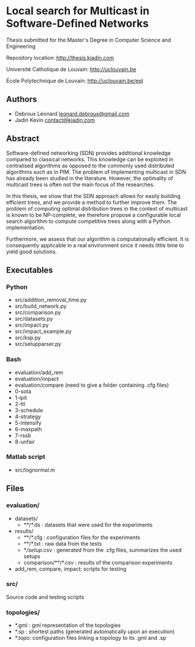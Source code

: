# Local search for Multicast in Software-Defined Networks #

Thesis submitted for the Master's Degree in Computer Science and Engineering

Repository location: <http://thesis.kjadin.com>

Université Catholique de Louvain: <http://uclouvain.be>

École Polytechnique de Louvain: <http://uclouvain.be/epl>

## Authors ##
*   Debroux Léonard <leonard.debroux@gmail.com>
*   Jadin Kevin <contact@kjadin.com>

## Abstract ##
Software-defined networking (SDN) provides additional knowledge compared to classical networks. 
This knowledge can be exploited in centralised algorithms as opposed to the commonly used distributed algorithms such as in PIM.
The problem of implementing multicast in SDN has already been studied in the literature. 
However, the optimality of multicast trees is often not the main focus of the researches.

In this thesis, we show that the SDN approach allows for easily building efficient trees, and we provide a method to further improve them.
The problem of computing optimal distribution trees in the context of multicast is known to be NP-complete, we therefore propose a configurable local search algorithm to compute competitive trees along with a Python implementation.

Furthermore, we assess that our algorithm is computationally efficient. It is consequently applicable in a real environment since it needs little time to yield good solutions. 

## Executables ##

### Python
*   src/addition_removal_time.py
*   src/build_network.py
*   src/comparison.py
*   src/datasets.py
*   src/impact.py
*   src/impact_example.py
*   src/ksp.py
*   src/setupparser.py

### Bash
*   evaluation/add_rem
*   evaluation/impact
*   evaluation/compare (need to give a folder containing .cfg files)
  *   0-sota
  *   1-ipit
  *   2-ttl
  *   3-schedule
  *   4-strategy
  *   5-intensify
  *   6-maxpath
  *   7-rssb
  *   8-unfair

### Matlab script
*   src/lognormal.m

## Files ##

### evaluation/
*   datasets/
    *   **/*.ds : datasets that were used for the experiments
*   results/
    *   **/*.cfg : configuration files for the experiments
    *   **/*.txt : raw data from the tests
    *   **/setup*.csv : generated from the .cfg files, summarizes the used setups
    *   comparison/**/*.csv : results of the comparison experiments
*   add_rem, compare, impact: scripts for testing

### src/
Source code and testing scripts


### topologies/
*   *.gml : gml representation of the topologies
*   *.sp : shortest paths (generated automatically upon an execution)
*   *.topo: configuration files linking a topology to its .gml and .sp


